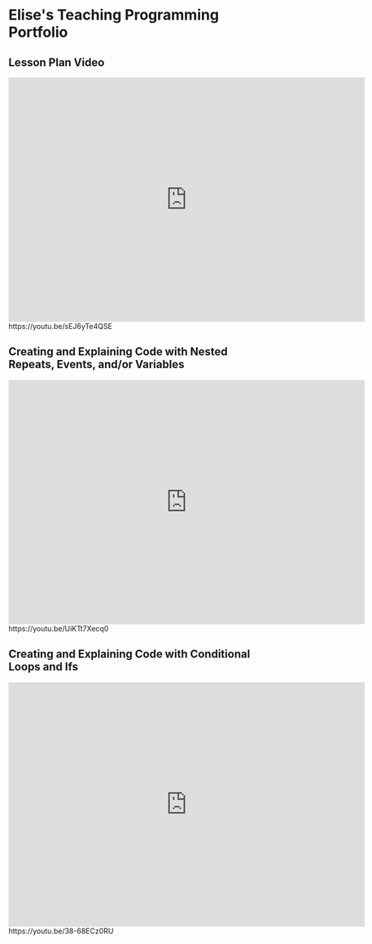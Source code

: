 # Elise's Teaching Programming Portfolio

## Lesson Plan Video
<div class="embed-container">
  <iframe
      src="https://youtu.be/sEJ6yTe4QSE"
      width="700"
      height="480"
      frameborder="0"
      allowfullscreen="">
  </iframe>
</div>
https://youtu.be/sEJ6yTe4QSE

## Creating and Explaining Code with Nested Repeats, Events, and/or Variables 
<div class="embed-container">
  <iframe
      src="https://youtu.be/UiKTt7Xecq0"
      width="700"
      height="480"
      frameborder="0"
      allowfullscreen="">
  </iframe>
</div>
https://youtu.be/UiKTt7Xecq0

## Creating and Explaining Code with Conditional Loops and Ifs 
<div class="embed-container">
  <iframe
      src="https://youtu.be/38-68ECz0RU"
      width="700"
      height="480"
      frameborder="0"
      allowfullscreen="">
  </iframe>
</div>
https://youtu.be/38-68ECz0RU

